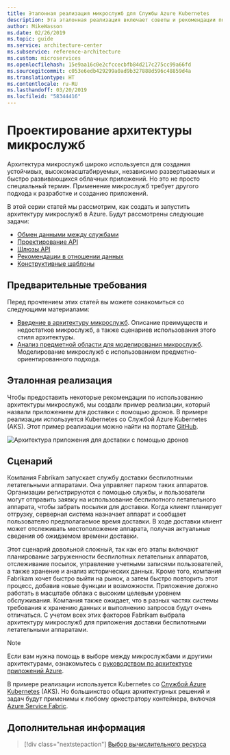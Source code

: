 ```yaml
---
title: Эталонная реализация микрослужб для Службы Azure Kubernetes
description: Эта эталонная реализация включает советы и рекомендации по использованию архитектуры микрослужб
author: MikeWasson
ms.date: 02/26/2019
ms.topic: guide
ms.service: architecture-center
ms.subservice: reference-architecture
ms.custom: microservices
ms.openlocfilehash: 15e9aa16c0e2cfccecbfb84d217c275cc99a66fd
ms.sourcegitcommit: c053e6edb429299a0ad9b327888d596c48859d4a
ms.translationtype: HT
ms.contentlocale: ru-RU
ms.lasthandoff: 03/20/2019
ms.locfileid: "58344416"
---
```

# <a name="designing-a-microservices-architecture"></a>Проектирование архитектуры микрослужб

Архитектура микрослужб широко используется для создания устойчивых, высокомасштабируемых, независимо развертываемых и быстро развивающихся облачных приложений. Но это не просто специальный термин. Применение микрослужб требует другого подхода к разработке и созданию приложений.

В этой серии статей мы рассмотрим, как создать и запустить архитектуру микрослужб в Azure. Будут рассмотрены следующие задачи:

- [Обмен данными между службами](./interservice-communication.md)
- [Проектирование API](./api-design.md)
- [Шлюзы API](./gateway.md)
- [Рекомендации в отношении данных](./data-considerations.md)
- [Конструктивные шаблоны](./patterns.md)

## <a name="prerequisites"></a>Предварительные требования

Перед прочтением этих статей вы можете ознакомиться со следующими материалами:

- [Введение в архитектуру микрослужб](../introduction.md). Описание преимуществ и недостатков микрослужб, а также сценариев использования этого стиля архитектуры.
- [Анализ предметной области для моделирования микрослужб](../model/domain-analysis.md). Моделирование микрослужб с использованием предметно-ориентированного подхода.

## <a name="reference-implementation"></a>Эталонная реализация

Чтобы предоставить некоторые рекомендации по использованию архитектуры микрослужб, мы создали пример реализации, который назвали приложением для доставки с помощью дронов. В примере реализации используется Kubernetes со Службой Azure Kubernetes (AKS). Этот пример реализации можно найти на портале [GitHub][drone-ri].

![Архитектура приложения для доставки с помощью дронов](../images/drone-delivery.png)

## <a name="scenario"></a>Сценарий

Компания Fabrikam запускает службу доставки беспилотными летательными аппаратами. Она управляет парком таких аппаратов. Организации регистрируются с помощью службы, и пользователи могут отправить заявку на использование беспилотного летательного аппарата, чтобы забрать посылки для доставки. Когда клиент планирует отгрузку, серверная система назначает аппарат и сообщает пользователю предполагаемое время доставки. В ходе доставки клиент может отслеживать местоположение аппарата, получая актуальные сведения об ожидаемом времени доставки.

Этот сценарий довольной сложный, так как его этапы включают планирование загруженности беспилотных летательных аппаратов, отслеживание посылок, управление учетными записями пользователей, а также хранение и анализ исторических данных. Кроме того, компания Fabrikam хочет быстро выйти на рынок, а затем быстро повторить этот процесс, добавив новые функции и возможности. Приложение должно работать в масштабе облака с высоким целевым уровнем обслуживания. Компания также ожидает, что в разных частях системы требования к хранению данных и выполнению запросов будут очень отличаться. С учетом всех этих факторов Fabrikam выбрала архитектуру микрослужб для приложения доставки беспилотными летательными аппаратами.

> [!NOTE]
> Если вам нужна помощь в выборе между микрослужбами и другими архитектурами, ознакомьтесь с [руководством по архитектуре приложений Azure](../../guide/index.md).

В примере реализации используется Kubernetes со [Службой Azure Kubernetes](/azure/aks/) (AKS). Но большинство общих архитектурных решений и задач будут применимы к любому оркестратору контейнера, включая [Azure Service Fabric](/azure/service-fabric/).

<!-- links -->

[drone-ri]: https://github.com/mspnp/microservices-reference-implementation

## <a name="next-steps"></a>Дополнительная информация

> [!div class="nextstepaction"]
> [Выбор вычислительного ресурса](./compute-options.md)